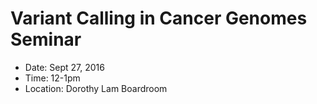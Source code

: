 # Variant Calling in Cancer Genomes Seminar

* Date: Sept 27, 2016
* Time: 12-1pm
* Location: Dorothy Lam Boardroom

